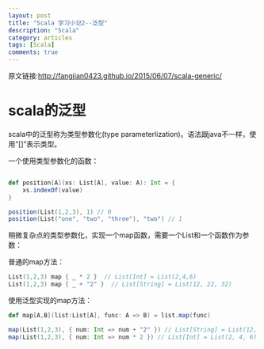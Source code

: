```yaml
---
layout: post
title: "Scala 学习小记2--泛型"
description: "Scala"
category: articles
tags: [Scala]
comments: true
---
```

原文链接:<http://fangjian0423.github.io/2015/06/07/scala-generic/>

scala的泛型
==========

scala中的泛型称为类型参数化(type parameterlization)。语法跟java不一样，使用”[]”表示类型。

一个使用类型参数化的函数：
```Scala

def position[A](xs: List[A], value: A): Int = {
    xs.indexOf(value)
}

position(List(1,2,3), 1) // 0
position(List("one", "two", "three"), "two") // 1
```

稍微复杂点的类型参数化，实现一个map函数，需要一个List和一个函数作为参数：

普通的map方法：
```scala
List(1,2,3) map { _ * 2 }  // List[Int] = List(2,4,6)
List(1,2,3) map { _ + "2" }  // List[String] = List(12, 22, 32)
```
使用泛型实现的map方法：
```scala
def map[A,B](list:List[A], func: A => B) = list.map(func)

map(List(1,2,3), { num: Int => num + "2" }) // List[String] = List(12, 22, 32)
map(List(1,2,3), { num: Int => num * 2 }) // List[Int] = List(2, 4, 6)
```
